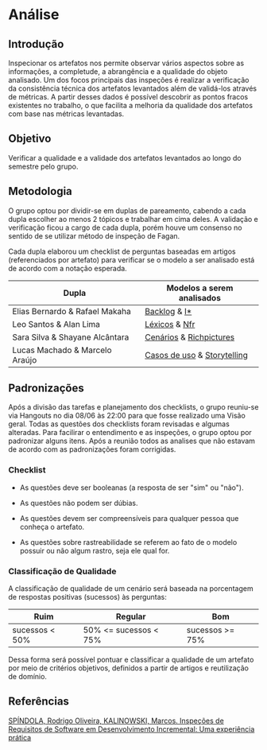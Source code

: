 # Análise

## Introdução

Inspecionar os artefatos nos permite observar vários aspectos sobre as informações, a completude, a abrangência e a qualidade do objeto analisado. Um dos focos principais das inspeções é realizar a verificação da consistência técnica dos artefatos levantados além de validá-los através de métricas. A partir desses dados é possível descobrir as pontos fracos existentes no trabalho, o que facilita a melhoria da qualidade dos artefatos com base nas métricas levantadas.

## Objetivo

Verificar a qualidade e a validade dos artefatos levantados ao longo do semestre pelo grupo.

## Metodologia 

O grupo optou por dividir-se em duplas de pareamento, cabendo a cada dupla escolher ao menos 2 tópicos e trabalhar em cima deles. A validação e verificação ficou a cargo de cada dupla, porém houve um consenso no sentido de se utilizar método de inspeção de Fagan.

Cada dupla elaborou um checklist de perguntas baseadas em artigos (referenciados por artefato) para verificar se o modelo a ser analisado está de acordo com a notação esperada.


| Dupla | Modelos a serem analisados |
| --- | --- |
| Elias Bernardo & Rafael Makaha | [Backlog](../analise_backlog) & [I*](../analise_istar) |
| Leo Santos & Alan Lima | [Léxicos](../analise_lexicos) & [Nfr](../analise_nfr) |
| Sara Silva & Shayane Alcântara | [Cenários](../analise_cenarios) & [Richpictures](../analise_rich_picture) |
| Lucas Machado & Marcelo Araújo | [Casos de uso](../analise_casos_de_uso) &  [Storytelling](../analise_storytelling) |

## Padronizações

Após a divisão das tarefas e planejamento dos checklists, o grupo reuniu-se via Hangouts no dia 08/06 às 22:00 para que fosse realizado uma Visão geral. Todas as questões dos checklists foram revisadas e algumas alteradas. Para facilirar o entendimento e as inspeções, o grupo optou por padronizar alguns itens. Após a reunião todos as analises que não estavam de acordo com as padronizações foram corrigidas.

### Checklist

- As questões deve ser booleanas (a resposta de ser "sim" ou "não").

- As questões não podem ser dúbias.

- As questões devem ser compreensíveis para qualquer pessoa que conheça o artefato.

- As questões sobre rastreabilidade se referem ao fato de o modelo possuir ou não algum rastro, seja ele qual for.

### Classificação de Qualidade

A classificação de qualidade de um cenário será baseada na porcentagem de respostas positivas (sucessos) às perguntas:

|Ruim|Regular|Bom|
|--|--|--|
|sucessos < 50%| 50% <= sucessos < 75%| sucessos >= 75%|

Dessa forma será possível pontuar e classificar a qualidade de um artefato por meio de critérios objetivos, definidos a partir de artigos e reutilização de domínio.


## Referências

[SPÍNDOLA, Rodrigo Oliveira, KALINOWSKI, Marcos. Inspeções de Requisitos de Software em Desenvolvimento Incremental: Uma experiência prática](http://www-di.inf.puc-rio.br/~kalinowski//publications/KalinowskiSNBT07.pdf)